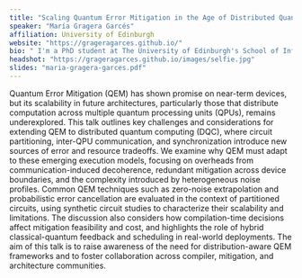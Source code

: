 ```yaml
---
title: "Scaling Quantum Error Mitigation in the Age of Distributed Quantum Computation"
speaker: "María Gragera Garcés"
affiliation: University of Edinburgh
website: "https://grageragarces.github.io/"
bio: " I'm a PhD student at The University of Edinburgh's School of Informatics, where I research distributed quantum computing. I am co-supervised by Chris Heunen and Mahesh Marina, partially funded by the Oxford Quantum Technology Hub DTP and VeriQloud, and working within the Quantum Software Lab."
headshot: "https://grageragarces.github.io/images/selfie.jpg"
slides: "maria-gragera-garces.pdf"
---
```


Quantum Error Mitigation (QEM) has shown promise on near-term devices, but its scalability in future architectures, particularly those that distribute computation across multiple quantum processing units (QPUs), remains underexplored. This talk outlines key challenges and considerations for extending QEM to distributed quantum computing (DQC), where circuit partitioning, inter-QPU communication, and synchronization introduce new sources of error and resource tradeoffs. We examine why QEM must adapt to these emerging execution models, focusing on overheads from communication-induced decoherence, redundant mitigation across device boundaries, and the complexity introduced by heterogeneous noise profiles. Common QEM techniques such as zero-noise extrapolation and probabilistic error cancellation are evaluated in the context of partitioned circuits, using synthetic circuit studies to characterize their scalability and limitations. The discussion also considers how compilation-time decisions affect mitigation feasibility and cost, and highlights the role of hybrid classical-quantum feedback and scheduling in real-world deployments. The aim of this talk is to raise awareness of the need for distribution-aware QEM frameworks and to foster collaboration across compiler, mitigation, and architecture communities.
